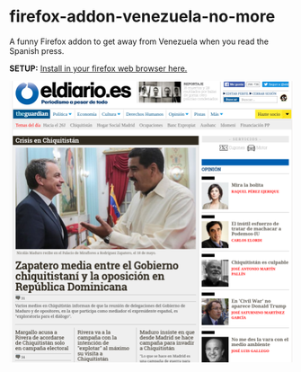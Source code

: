 # firefox-addon-venezuela-no-more

A funny Firefox addon to get away from Venezuela when you read the Spanish press.

**SETUP:**  [Install in your firefox web browser here.](https://addons.mozilla.org/es/firefox/addon/venezuela-no-more/  "Setup")

![Example in eldiario.es](screenshot.png "Example in eldiario.es")
